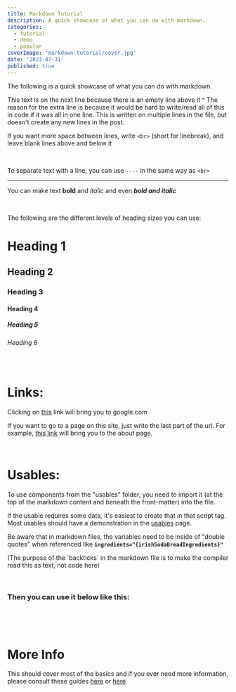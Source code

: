 ```yaml
---
title: Markdown Tutorial
description: A quick showcase of what you can do with markdown.
categories:
  - tutorial
  - demo
  - popular
coverImage: 'markdown-tutorial/cover.jpg'
date: '2023-07-31'
published: true
---
```


The following is a quick showcase of what you can do with markdown.

This text is on the next line because there is an empty line above it ^
The reason for the extra line is because it would be hard to write/read all
of this in code if it was all in one line. This is written on multiple lines in the file,
but doesn't create any new lines in the post.

If you want more space between lines, write `<br>` (short for linebreak), and leave blank lines above and below it

<br>

To separate text with a line, you can use `----` in the same way as `<br>`

---

You can make text **bold** and _italic_ and even **_bold and italic_**

<br>

The following are the different levels of heading sizes you can use:

# Heading 1

## Heading 2

### Heading 3

#### Heading 4

##### Heading 5

###### Heading 6

<br>

# Links:

Clicking on [this](https://www.google.com) link will bring you to google.com

If you want to go to a page on this site, just write the last part of the url.
For example, [this link](/about) will bring you to the about page.

<br>

# Usables:

<script>
    import RecipeCard from '$lib/components/usables/RecipeCard/RecipeCard.svelte';

    const irishSodaBreadIngredients = {
       list: [
           { quantity: 2.5, item: 'cups of flour' },
           { quantity: 1, item: 'egg' },
           { quantity: 1, item: 'teaspoon of baking powder' },
           { quantity: 2, item: 'cups of water' },
           { item: 'A dash of salt' },
       ]
    };

    const irishSodaBreadSteps = [
        'Preheat oven to 375 degrees fahrenheit',
        'Mix all dry ingredients together in a bowl',
        'Mix all wet ingredients together in a separate bowl',
        'Combine together and stir',
        'Put in oven on middle rack for 30 minutes',
    ];
</script>

To use components from the "usables" folder, you need to import it (at the top of the markdown content and beneath the front-matter) into the file.

If the usable requires some data, it's easiest to create that in that script tag. Most usables should
have a demonstration in the [usables](/dev/usables) page.

Be aware that in markdown files, the variables need to be inside of "double quotes" when referenced
like **`ingredients="{irishSodaBreadIngredients}"`**

(The purpose of the \`backticks\` in the markdown file is to make the compiler read this as text, not code here)

<br>

### Then you can use it below like this:

<br>

<RecipeCard
    img="markdown-tutorial/irish-soda-bread.jpg"
    title="Irish Soda Bread"
    ingredients="{irishSodaBreadIngredients}"
    steps="{irishSodaBreadSteps}"
/>

<br>

# More Info

This should cover most of the basics and if you ever need more information,
please consult these guides [here](https://docs.github.com/en/get-started/writing-on-github/getting-started-with-writing-and-formatting-on-github/basic-writing-and-formatting-syntax)
or [here](https://about.gitlab.com/handbook/markdown-guide/#headings)
